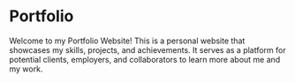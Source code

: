 # Portfolio

Welcome to my Portfolio Website! This is a personal website that showcases my skills, projects, and achievements. It serves as a platform for potential clients, employers, and collaborators to learn more about me and my work.
